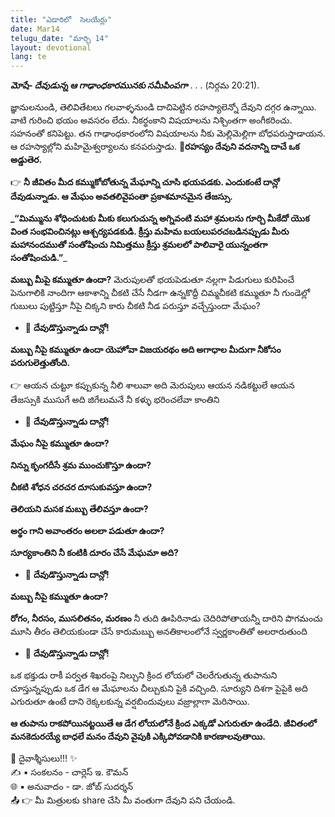 ```yaml
---
title: "ఎడారిలో  సెలయేర్లు"
date: Mar14
telugu_date: "మార్చి 14"
layout: devotional
lang: te
---
```


***మోషే- దేవుడున్న ఆ గాఢాంధకారమునకు సమీపింపగా*** . . . 
(నిర్గమ 20:21).

జ్ఞానులనుండి, తెలివితేటలు గలవాళ్ళనుండి దాచిపెట్టిన రహస్యాలెన్నో దేవుని దగ్గర ఉన్నాయి. వాటి గురించి భయం అవసరం లేదు. నీకర్థంకాని విషయాలను నిశ్చింతగా అంగీకరించు. సహనంతో కనిపెట్టు. తన గాఢాంధకారంలోని విషయాలను నీకు మెల్లిమెల్లిగా బోధపరుస్తాడాయన. ఆ రహస్యాల్లోని మహిమైశ్వర్యాలను కనపరుస్తాడు. 
**📖రహస్యం దేవుని వదనాన్ని దాచే ఒక అడ్డుతెర.**

👉 **నీ జీవితం మీద కమ్ముకోబోతున్న మేఘాన్ని చూసి భయపడకు. ఎందుకంటే దాన్లో దేవుడున్నాడు. ఆ మేఘం అవతలివైపంతా ప్రకాశమానమైన తేజస్సు.**

**_“మిమ్మును శోధించుటకు మీకు కలుగుచున్న అగ్నివంటి మహా శ్రమలను గూర్చి మీకేదో యొక వింత సంభవించినట్లు ఆశ్చర్యపడకుడి. క్రీస్తు మహిమ బయలుపరచబడినప్పుడు మీరు మహానందముతో సంతోషించు నిమిత్తము క్రీస్తు శ్రమలలో పాలివారై యున్నంతగా సంతోషించుడి.”**_

**మబ్బు మీపై కమ్ముతూ ఉందా?**
 మెరుపులతో భయపెడుతూ నల్లగా పిడుగులు కురిపించే పెనుగాలికి నాందిగా ఆకాశాన్ని చీకటి చేసే నీడగా ఉన్నకొద్దీ చిమ్మచీకటి కమ్ముతూ నీ గుండెల్లో గుబులు పుట్టిస్తూ నీపై చిక్కని కారు చీకటి నీడ పరుస్తూ వచ్చేస్తుందా మేఘం?

- 🔹 **దేవుడొస్తున్నాడు దాన్లో!**

**మబ్బు నీపై కమ్ముతూ ఉందా యెహోవా విజయరథం అది అగాధాల మీదుగా నీకోసం పరుగులెత్తుతోంది.**

👉 ఆయన చుట్టూ కప్పుకున్న నీలి శాలువా అది మెరుపులు ఆయన నడికట్టులే ఆయన తేజస్సుకి ముసుగే అది జిగేలుమనే నీ కళ్ళు భరించలేవా కాంతిని

- 🔹 **దేవుడొస్తున్నాడు దాన్లో!**

**మేఘం నీపై కమ్ముతూ ఉందా?**

**నిన్ను కృంగదీసే శ్రమ ముంచుకొస్తూ ఉందా?**

**చీకటి శోధన చరచర దూసుకువస్తూ ఉందా?**

**తెలియని మసక మబ్బు తేలివస్తూ ఉందా?**

**అర్థం గాని అవాంతరం అలలా పడుతూ ఉందా?**

**సూర్యకాంతిని నీ కంటికి దూరం చేసే మేఘమా అది?**

- 🔹 **దేవుడొస్తున్నాడు దాన్లో!**

**మబ్బు నీపై కమ్ముతూ ఉందా?**

**రోగం, నీరసం, ముసలితనం, మరణం** నీ తుది ఊపిరినాడు చెదిరిపోతాయన్నీ దారిని పొగమంచు మూసి తీరం తెలియకుండా చేసే కారుమబ్బు అనతికాలంలోనే స్వర్ణకాంతితో అలరారుతుంది

- 🔹 **దేవుడొస్తున్నాడు దాన్లో!**

ఒక భక్తుడు రాకీ పర్వత శిఖరంపై నిల్చుని క్రింద లోయలో చెలరేగుతున్న తుపానుని చూస్తున్నప్పుడు ఒక డేగ ఆ మేఘాలను చీల్చుకుని పైకి వచ్చింది. సూర్యుని దిశగా పైపైకి అది ఎగురుతూ ఉంటే దాని రెక్కలకున్న వర్షబిందువులు వజ్రాల్లాగా మెరిసాయి. 

**ఆ తుపాను రాకపోయినట్టయితే ఆ డేగ లోయలోనే క్రింద ఎక్కడో ఎగురుతూ ఉండేది. జీవితంలో మనకెదురయ్యే బాధలే మనం దేవుని వైపుకి ఎక్కిపోవడానికి కారణాలవుతాయి.**


<div class="blessing">🙏 <span class="bless-text">దైవాశ్శీసులు!!!</span> ✨</div>

<div class="credit">✍️ <span class="credit-text">▪ సంకలనం - చార్లెస్ ఇ. కౌమన్</span></div>
<div class="credit">🌐 <span class="credit-text">▪ అనువాదం - డా. జోబ్ సుదర్శన్</span></div>


<div class="share">📤 👉 <span class="share-text">మీ మిత్రులకు share చేసి మీ వంతుగా దేవుని పని చేయండి.</span></div>
